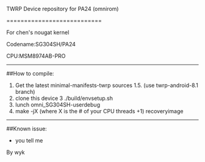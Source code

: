 TWRP Device repository for PA24 (omnirom)

===========================

For chen's nougat kernel

Codename:SG304SH/PA24

CPU:MSM8974AB-PRO

---------------
##How to compile:

1. Get the latest minimal-manifests-twrp sources
1.5. (use twrp-android-8.1 branch)
2. clone this device 
3 ./build/envsetup.sh
4. lunch omni_SG304SH-userdebug
5. make -jX (where X is the # of your CPU threads +1) recoveryimage

---------------
##Known issue:

- you tell me

By wyk
